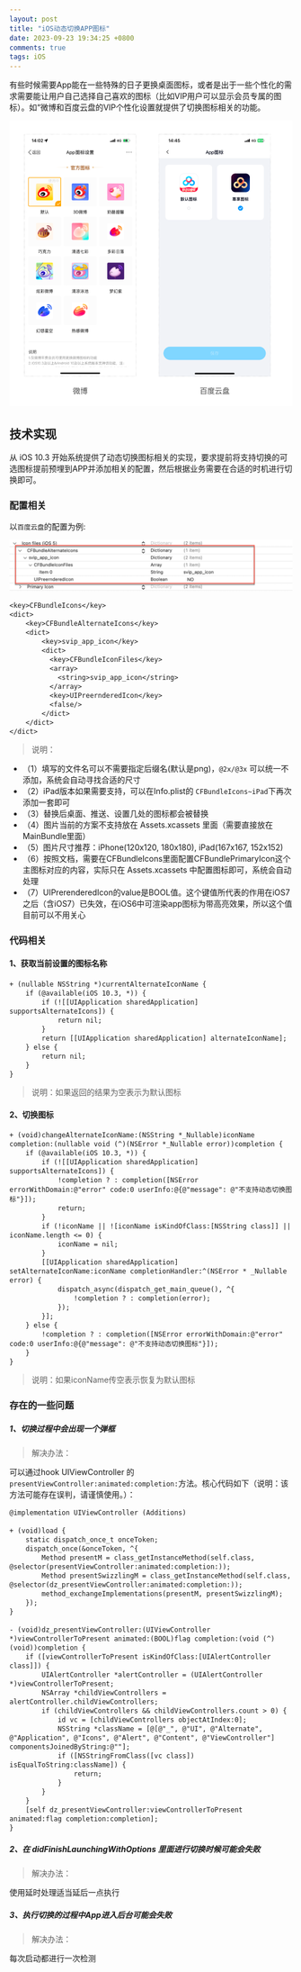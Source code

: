 ```yaml
---
layout: post
title: "iOS动态切换APP图标"
date: 2023-09-23 19:34:25 +0800
comments: true
tags: iOS
---
```


有些时候需要App能在一些特殊的日子更换桌面图标，或者是出于一些个性化的需求需要能让用户自己选择自己喜欢的图标（比如VIP用户可以显示会员专属的图标）。如“微博和百度云盘的VIP个性化设置就提供了切换图标相关的功能。

![demo](/images/ios_alternate_appicon/demo.png)

## 技术实现

从 iOS 10.3 开始系统提供了动态切换图标相关的实现，要求提前将支持切换的可选图标提前预埋到APP并添加相关的配置，然后根据业务需要在合适的时机进行切换即可。

### 配置相关

以`百度云盘`的配置为例:

![info_plist](/images/ios_alternate_appicon/info_plist.png)

```
<key>CFBundleIcons</key>
<dict>
    <key>CFBundleAlternateIcons</key>
    <dict>
        <key>svip_app_icon</key>
        <dict>
          <key>CFBundleIconFiles</key>
          <array>
            <string>svip_app_icon</string>
          </array>
          <key>UIPreernderedIcon</key>
          <false/>
        </dict>
    </dict>
</dict>
```

> 说明：

- （1）填写的文件名可以不需要指定后缀名(默认是png)，`@2x/@3x` 可以统一不添加，系统会自动寻找合适的尺寸
- （2）iPad版本如果需要支持，可以在Info.plist的 `CFBundleIcons~iPad`下再次添加一套即可
- （3）替换后桌面、推送、设置几处的图标都会被替换
- （4）图片当前的方案不支持放在 Assets.xcassets 里面（需要直接放在MainBundle里面）
- （5）图片尺寸推荐：iPhone(120x120, 180x180), iPad(167x167, 152x152)
- （6）按照文档，需要在CFBundleIcons里面配置CFBundlePrimaryIcon这个主图标对应的内容，实际只在 Assets.xcassets 中配置图标即可，系统会自动处理
- （7）UIPrerenderedIcon的value是BOOL值。这个键值所代表的作用在iOS7之后（含iOS7）已失效，在iOS6中可渲染app图标为带高亮效果，所以这个值目前可以不用关心

### 代码相关

#### 1、获取当前设置的图标名称

```
+ (nullable NSString *)currentAlternateIconName {
    if (@available(iOS 10.3, *)) {
        if (![[UIApplication sharedApplication] supportsAlternateIcons]) {
            return nil;
        }
        return [[UIApplication sharedApplication] alternateIconName];
    } else {
        return nil;
    }
}
```

> 说明：如果返回的结果为空表示为默认图标

#### 2、切换图标

```
+ (void)changeAlternateIconName:(NSString *_Nullable)iconName completion:(nullable void (^)(NSError *_Nullable error))completion {
    if (@available(iOS 10.3, *)) {
        if (![[UIApplication sharedApplication] supportsAlternateIcons]) {
            !completion ? : completion([NSError errorWithDomain:@"error" code:0 userInfo:@{@"message": @"不支持动态切换图标"}]);
            return;
        }
        if (!iconName || ![iconName isKindOfClass:[NSString class]] || iconName.length <= 0) {
            iconName = nil;
        }
        [[UIApplication sharedApplication] setAlternateIconName:iconName completionHandler:^(NSError * _Nullable error) {
            dispatch_async(dispatch_get_main_queue(), ^{
                !completion ? : completion(error);
            });
        }];
    } else {
        !completion ? : completion([NSError errorWithDomain:@"error" code:0 userInfo:@{@"message": @"不支持动态切换图标"}]);
    }
}
```

> 说明：如果iconName传空表示恢复为默认图标

### 存在的一些问题

##### 1、切换过程中会出现一个弹框

> 解决办法：

可以通过hook UIViewController 的 `presentViewController:animated:completion:`方法。核心代码如下（说明：该方法可能存在误判，请谨慎使用。）：

```
@implementation UIViewController (Additions)

+ (void)load {
    static dispatch_once_t onceToken;
    dispatch_once(&onceToken, ^{
        Method presentM = class_getInstanceMethod(self.class, @selector(presentViewController:animated:completion:));
        Method presentSwizzlingM = class_getInstanceMethod(self.class, @selector(dz_presentViewController:animated:completion:));
        method_exchangeImplementations(presentM, presentSwizzlingM);
    });
}

- (void)dz_presentViewController:(UIViewController *)viewControllerToPresent animated:(BOOL)flag completion:(void (^)(void))completion {
    if ([viewControllerToPresent isKindOfClass:[UIAlertController class]]) {
        UIAlertController *alertController = (UIAlertController *)viewControllerToPresent;
        NSArray *childViewControllers = alertController.childViewControllers;
        if (childViewControllers && childViewControllers.count > 0) {
            id vc = [childViewControllers objectAtIndex:0];
            NSString *className = [@[@"_", @"UI", @"Alternate", @"Application", @"Icons", @"Alert", @"Content", @"ViewController"] componentsJoinedByString:@""];
            if ([NSStringFromClass([vc class]) isEqualToString:className]) {
                return;
            }
        }
    }
    [self dz_presentViewController:viewControllerToPresent animated:flag completion:completion];
}
```

##### 2、在 didFinishLaunchingWithOptions 里面进行切换时候可能会失败

> 解决办法：

使用延时处理适当延后一点执行

##### 3、执行切换的过程中App进入后台可能会失败

> 解决办法：

每次启动都进行一次检测